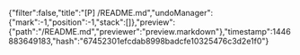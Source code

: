 {"filter":false,"title":"[P] /README.md","undoManager":{"mark":-1,"position":-1,"stack":[]},"preview":{"path":"/README.md","previewer":"preview.markdown"},"timestamp":1446883649183,"hash":"67452301efcdab8998badcfe10325476c3d2e1f0"}